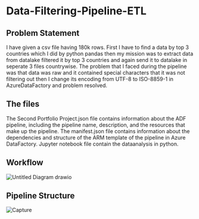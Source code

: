 # Data-Filtering-Pipeline-ETL
## Problem Statement
I have given a csv file having 180k rows. First I have to find a data by top 3 countries which I did by python pandas then my mission was to extract data from datalake filtered it by top 3 countries and again send it to datalake in seperate 3 files countrywise. The problem that I faced during the pipeline was that data was raw and it contained special characters that it was not filtering out then I change its encoding from UTF-8 to ISO-8859-1 in AzureDataFactory and problem resolved.
## The files
 The Second Portfolio Project.json file contains information about the ADF pipeline, including the pipeline name, description, and the resources that make up the pipeline. The manifest.json file contains information about the dependencies and structure of the ARM template of the pipeline in Azure DataFactory. Jupyter notebook file contain the dataanalysis in python.
 ## Workflow
 ![Untitled Diagram drawio](https://user-images.githubusercontent.com/123824748/235349396-20c23355-6d52-4f4c-894c-1b59f4e2e699.png)
 ## Pipeline Structure
 ![Capture](https://user-images.githubusercontent.com/123824748/235349480-fb20895d-5a33-42b0-ae84-3fce4a09fc62.PNG)

